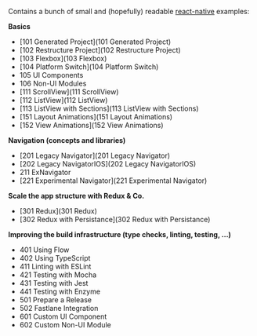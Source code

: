 Contains a bunch of small and (hopefully) readable
[react-native](http://facebook.github.io/react-native/) examples:

**Basics**

* [101 Generated Project](101 Generated Project)
* [102 Restructure Project](102 Restructure Project)
* [103 Flexbox](103 Flexbox)
* [104 Platform Switch](104 Platform Switch)
* 105 UI Components
* 106 Non-UI Modules
* [111 ScrollView](111 ScrollView)
* [112 ListView](112 ListView)
* [113 ListView with Sections](113 ListView with Sections)
* [151 Layout Animations](151 Layout Animations)
* [152 View Animations](152 View Animations)

**Navigation (concepts and libraries)**

* [201 Legacy Navigator](201 Legacy Navigator)
* [202 Legacy NavigatorIOS](202 Legacy NavigatorIOS)
* 211 ExNavigator
* [221 Experimental Navigator](221 Experimental Navigator)

**Scale the app structure with Redux & Co.**

* [301 Redux](301 Redux)
* [302 Redux with Persistance](302 Redux with Persistance)

**Improving the build infrastructure (type checks, linting, testing, ...)**

* 401 Using Flow
* 402 Using TypeScript
* 411 Linting with ESLint
* 421 Testing with Mocha
* 431 Testing with Jest
* 441 Testing with Enzyme
* 501 Prepare a Release
* 502 Fastlane Integration
* 601 Custom UI Component
* 602 Custom Non-UI Module

<!-- later:
**External libraries**

* 801 react-native-scrollable-tab-view
* 802 react-native-device example
* 803 react-native-maps example
* 804 react-native-safari-view example
-->
